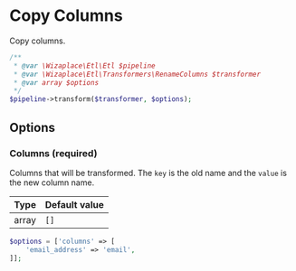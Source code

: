 # Copy Columns

Copy columns.

```php
/**
 * @var \Wizaplace\Etl\Etl $pipeline
 * @var \Wizaplace\Etl\Transformers\RenameColumns $transformer
 * @var array $options
 */
$pipeline->transform($transformer, $options);
```


## Options

### Columns (required)
Columns that will be transformed. The `key` is the old name and the `value` is the new column name.

| Type | Default value |
|----- | ------------- |
| array | `[]` |

```php
$options = ['columns' => [
    'email_address' => 'email',
]];
```
